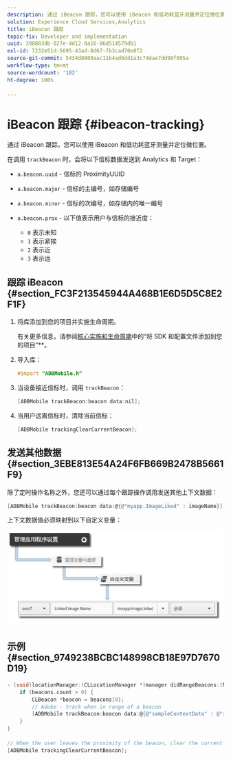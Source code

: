 ```yaml
---
description: 通过 iBeacon 跟踪，您可以使用 iBeacon 和低功耗蓝牙测量并定位微位置。
solution: Experience Cloud Services,Analytics
title: iBeacon 跟踪
topic-fix: Developer and implementation
uuid: 390883db-027e-4d12-8a16-86d514579db1
exl-id: 7232e51d-5695-43ad-8d67-fb3cad70e8f2
source-git-commit: 5434d8809aac11b4ad6dd1a3c74dae7dd98f095a
workflow-type: tm+mt
source-wordcount: '182'
ht-degree: 100%

---
```


# iBeacon 跟踪 {#ibeacon-tracking}

通过 iBeacon 跟踪，您可以使用 iBeacon 和低功耗蓝牙测量并定位微位置。

在调用 `trackBeacon` 时，会将以下信标数据发送到 Analytics 和 Target：

* `a.beacon.uuid` - 信标的 ProximityUUID
* `a.beacon.major` - 信标的主编号，如存储编号
* `a.beacon.minor` - 信标的次编号，如存储内的唯一编号
* `a.beacon.prox` - 以下值表示用户与信标的接近度：

   * `0` 表示未知
   * `1` 表示紧挨
   * `2` 表示近
   * `3` 表示远

## 跟踪 iBeacon {#section_FC3F213545944A468B1E6D5D5C8E2F1F}

1. 将库添加到您的项目并实施生命周期。

   有关更多信息，请参阅[核心实施和生命周期](/help/ios/getting-started/dev-qs.md)中的“将 SDK 和配置文件添加到您的项目”**。
1. 导入库：

   ```objective-c
   #import "ADBMobile.h"
   ```

1. 当设备接近信标时，调用 `trackBeacon`：

   ```objective-c
   [ADBMobile trackBeacon:beacon data:nil];
   ```

1. 当用户远离信标时，清除当前信标：

   ```objective-c
   [ADBMobile trackingClearCurrentBeacon];
   ```

## 发送其他数据 {#section_3EBE813E54A24F6FB669B2478B5661F9}

除了定时操作名称之外，您还可以通过每个跟踪操作调用发送其他上下文数据：

```objective-c
[ADBMobile trackBeacon:beacon data:@{@"myapp.ImageLiked" : imageName}];
```

上下文数据值必须映射到以下自定义变量：

![](assets/map-variable-context-ltv.png)

## 示例 {#section_9749238BCBC148998CB18E97D7670D19}

```objective-c
- (void)locationManager:(CLLocationManager *)manager didRangeBeacons:(NSArray *)beacons inRegion:(CLBeaconRegion *)region { 
    if (beacons.count > 0) { 
        CLBeacon *beacon = beacons[0]; 
        // Adobe - track when in range of a beacon 
        [ADBMobile trackBeacon:beacon data:@{@"sampleContextData" : @"sampleContextDataVal"}]; 
    } 
} 
 
// When the user leaves the proximity of the beacon, clear the current beacon 
[ADBMobile trackingClearCurrentBeacon];
```
